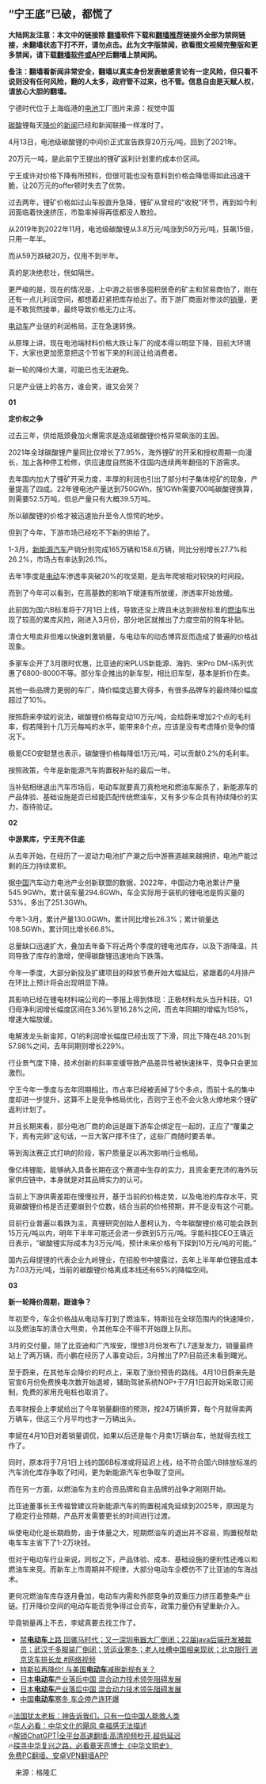 <!-- 面包屑导航 --> <h2>“宁王底”已破，都慌了</h2> <p class="notice"><b>大陆网友注意：本文中的链接除 <a href="https://github.com/bannedbook/fanqiang" >翻墙</a>软件下载和<a href="https://github.com/killgcd/justmysocks/blob/master/README.md">翻墙推荐</a>链接外全部为禁网链接，未翻墙状态下打不开，请勿点击。此为文字版禁闻，欲看图文视频完整版和更多禁闻，请下载<a href="https://github.com/bannedbook/fanqiang">翻墙软件或APP</a>后翻墙上禁闻网。</p><p>备注：翻墙看新闻非常安全，翻墙以真实身份发表敏感言论有一定风险，但只看不说则没有任何风险，翻的人太多，政府管不过来，也不管。信息自由是天赋人权，请放心大胆的翻墙。</b></p>  <div class="entry"> <p id="conimg">宁德时代位于上海临港的<a href="https://www.bannedbook.org/bnews/tag/%e7%94%b5%e6%b1%a0/" class="st_tag internal_tag" rel="tag" title="标签 电池 下的日志">电池</a>工厂图片来源：视觉中国</p> <p><a href="https://www.bannedbook.org/bnews/tag/%E7%A2%B3%E9%85%B8/" class="st_tag internal_tag" rel="tag" title="标签 碳酸 下的日志">碳酸</a>锂每天<a href="https://www.bannedbook.org/bnews/tag/%E9%99%8D%E4%BB%B7/" class="st_tag internal_tag" rel="tag" title="标签 降价 下的日志">降价</a>的<span class='wp_keywordlink_affiliate'><a href="https://www.bannedbook.org/" title="新闻">新闻</a></span>已经和新闻联播一样准时了。</p> <p>4月13日，电池级碳酸锂的中间价正式宣告跌穿20万元/吨，回到了2021年。</p> <p>20万元一吨，是此前宁王提出的锂矿返利计划里的成本价区间。</p> <p>宁王或许对价格下降有所预料，但很可能也没有意料到价格会降低得如此迅速干脆，让20万元的offer顿时失去了优势。</p> <p>过去两年，锂矿价格如过山车般直升急降，锂矿从曾经的“收税”环节，再到如今利润面临着快速挤压，市盈率掉得再低都没人敢捡。</p> <p>从2019年到2022年11月，电池级碳酸锂从3.8万元/吨涨到59万元/吨，狂飙15倍，只用一年半。</p> <p>而从59万跌破20万，仅用不到半年。</p> <p>真的是决绝悲壮，恍如隔世。</p> <p>更严峻的是，现在的情况是，上中游之前很多囤积居奇的矿主和贸易商怕了，刚在还有一点儿利润空间，都想着赶紧把库存给出了。而下游厂商面对惨淡的<a href="https://www.bannedbook.org/bnews/tag/%E9%94%80%E9%87%8F/" class="st_tag internal_tag" rel="tag" title="标签 销量 下的日志">销量</a>，更是不敢贸然接单，最终导致价格无力止泻。</p> <p><a href="https://www.bannedbook.org/bnews/tag/%E7%94%B5%E5%8A%A8%E8%BD%A6/" class="st_tag internal_tag" rel="tag" title="标签 电动车 下的日志">电动车</a>产业链的利润格局，正在急速转换。</p> <p>从原理上讲，现在电池端材料价格大跌让车厂的成本得以明显下降，目前大环境下，大家也更加愿意把这个节省下来的利润让给消费者。</p> <p>新一轮的降价大潮，可能已也无法避免。</p> <p>只是产业链上的各方，谁会笑，谁又会哭？</p> <p><strong>01</strong></p> <p><strong>定价权之争</strong></p> <p>过去三年，供给瓶颈叠加火爆需求是造成碳酸锂价格异常飙涨的主因。</p> <p>2021年全球碳酸锂产量同比仅增长了7.95%，海外锂矿的开采和授权周期一向漫长，加上各种停工检修，供应速度自然抵不住国内连续两年翻倍的下游需求。</p> <p>去年国内加大了锂矿开采力度，丰厚的利润也引出了部分村子集体挖矿的现象，产量提高了四成。22年锂电池产量达到750GWh，按1GWh需要700吨碳酸锂换算，则需要52.5万吨，但总产量只有大概39.5万吨。</p> <p>所以碳酸锂的价格才被迅速抬升至令人惊愕的地步。</p> <p>但到了今年，下游市场已经吃不下新的供给了。</p> <p>1-3月，<a href="https://www.bannedbook.org/bnews/tag/%E6%96%B0%E8%83%BD%E6%BA%90/" class="st_tag internal_tag" rel="tag" title="标签 新能源 下的日志">新能源</a><a href="https://www.bannedbook.org/bnews/tag/%e6%b1%bd%e8%bd%a6/" class="st_tag internal_tag" rel="tag" title="标签 汽车 下的日志">汽车</a>产销分别完成165万辆和158.6万辆，同比分别增长27.7%和26.2%，市场占有率达到26.1%。</p> <p>去年1季度是<a href="https://www.bannedbook.org/bnews/tag/%E7%94%B5%E5%8A%A8/" class="st_tag internal_tag" rel="tag" title="标签 电动 下的日志">电动</a>车渗透率突破20%的攻坚期，是去年爬坡相对较快的时间段。</p> <p>而到了今年可以看到，在高基数的影响下增速有所放缓，渗透率开始放缓。</p> <p>此前因为国六B标准将于7月1日上线，导致还没上牌且未达到排放标准的<a href="https://www.bannedbook.org/bnews/tag/%E7%87%83%E6%B2%B9/" class="st_tag internal_tag" rel="tag" title="标签 燃油 下的日志">燃油</a>车出现了较高的累库风险，刚进入3月份，部分地区就推出了力度空前的购车补贴。</p> <p>清仓大甩卖非但难以快速刺激销量，与电动车的动态博弈反而造成了普遍的价格战现象。</p> <p>多家车企开了3月限时优惠，比亚迪的宋PLUS新能源、海豹、宋Pro DM-i系列优惠了6800-8000不等。部分车企推出的新车型，相比旧车型，基本是折价在卖。</p> <p>其他一些品牌力更弱的车厂，降价幅度远要大得多，有很多品牌车的最终降价幅度超过了10%。</p> <p>按照蔚来李斌的说法，碳酸锂价格每变动10万元/吨，会给蔚来增加2个点的毛利率，假若降到十几万元每吨的水平，能带来8个点，应该是没有考虑降价竞争的情况下。</p> <p>极氪CEO安聪慧也表示，碳酸锂价格每降低1万元/吨，可以贡献0.2%的毛利率。</p> <p>按照政策，今年是新能源汽车购置税补贴的最后一年。</p> <p>当补贴相继退出汽车市场后，电动车就要真刀真枪地和燃油车厮杀了，新能源车的产品体验、基础设施是否已经能匹配传统燃油车，又有多少车企具有持续降价的实力，亟待验证。</p>  <p><strong>02</strong></p> <p><strong>中游累库，宁王兜不住底</strong></p> <p>从去年开始，在经历了一波动力电池扩产潮之后中游赛道越来越拥挤，电池产能过剩的压力持续累积。</p> <p>据<span class='wp_keywordlink_affiliate'><a href="https://www.bannedbook.org/" title="中国" target="_blank">中国</a></span>汽车动力电池产业创新联盟的数据，2022年，中国动力电池累计产量545.9GWh，累计装车量294.6GWh，车企实际用于装机的锂电池是购买量的53%，多出了251.3GWh。</p> <p>今年1-3月，累计产量130.0GWh，累计同比增长26.3%；累计销量达108.5GWh，累计同比增长66.8%。</p> <p>总量缺口迅速扩大，叠加去年备下将近两个季度的锂电池库存，以及下游降温，共同导致了库存的激增，使得碳酸锂迅速地向下跌落。</p> <p>今年一季度，大部分新投及扩建项目的释放节奏开始大幅延后，紧跟着的4月排产在环比上预计将会出现明显下降。</p> <p>其影响已经在锂电材料端公司的一季报上得到体现：正极材料龙头当升科技，Q1归母净利润增长幅度区间在3.36%至16.28%之间，而去年同期的增幅为159%，增速大幅放缓。</p> <p>电解液龙头新宙邦，Q1的利润增长幅度已经出现了下滑，同比下降在48.20%到57.98%之间，去年同期则增长229%。</p> <p>行业景气度下降，技术创新的斜率变缓导致产品差异性被快速抹平，竞争只会更加激烈。</p> <p>宁王今年一季度与去年同期相比，市占率已经被丢掉了5个多点，而前十名的集中度却进一步提升，这算不上是竞争格局优化，否则宁王也不会火急火燎地来个锂矿返利计划了。</p> <p>并且长期来看，部分电池厂商的命运是跟下游车企绑定在一起的，正应了“覆巢之下，焉有完卵”这句话，一旦大客户撑不住了，这些厂商随时要丢单。</p> <p>等到淘汰赛正式打响的阶段，客户质量足以再次影响行业格局。</p> <p>像亿纬锂能，能够纳入具备长期在这个赛道中生存的实力，且资金更充沛的海外玩家供应链中，本身就是对其品牌实力的认可。</p> <p>当前上下游供需差距在慢慢拉开，基于当前的价格走势，以及电池的库存水平，究竟碳酸锂价格是否还要崩到个位数，结合当前的价格预期，并不是没有这个可能。</p> <p>目前行业普遍以看跌为主，真锂研究创始人墨柯认为，今年碳酸锂价格可能会跌到15万元/吨以内，明年下半年可能还会进一步跌到5万元/吨。孚能科技CEO王瑀近日表示，“碳酸锂实际成本为3万元/吨，预计未来价格有下探到10万元/吨的可能。”</p>  <p>国内云母提锂的代表企业九岭锂业，在招股书中披露过，去年上半年单位锂盐成本为7.03万元/吨，当前的碳酸锂价格离成本线还有65%的降幅空间。</p> <p><strong>03</strong></p> <p><strong>新一轮降价周期，跟谁争？</strong></p> <p>年初至今，车企价格战从电动车打到了燃油车，特斯拉在全球范围内的快速降价，以及燃油车的清仓大甩卖，令其他车企不得不开始跟上队形。</p> <p>3月的交付量，除了比亚迪和广汽埃安，理想3月份发布了L7逐渐发力，销量最终站上了两万辆，而小鹏在经历了人事变动后，3月推出了P7i目前还未看到曙光。</p> <p>至于蔚来，在其他车企降价的时点上，采取了涨价预告的路线。4月10日蔚来先是官宣6月份免费换电次数开始退坡，辅助驾驶系统NOP+于7月1日起开始采取订阅制，免费的家用充电桩也取消了。</p> <p>去年财报会上李斌给出了今年销量翻倍的预测，按24万辆折算，每个月就得卖两万辆车，但这三个月平均也才一万辆出头。</p> <p>李斌在4月10日对着销量调侃，如果以后还是每个月卖1万辆台车，他就得去找工作了。</p> <p>同时，原本将于7月1日上线的国6B标准或将延迟上线，给不符合国六B排放标准的汽车消化库存争取了时间，更为新能源汽车也争取了空间。</p> <p>而在另一方面，以燃油车为主的合资品牌和自主品牌的战争才刚刚开始。</p> <p>比亚迪董事长王传福曾建议将新能源汽车的购置税减免延续到2025年，原因是为了稳定行业预期，产品开发需要更长的时间进行过渡。</p> <p>纵使电动化是长期趋势，由于体量之大，短期燃油车的退出并不容易，购置税帮助电车车主省下了1-2万块钱。</p> <p>但对于电动车行业来说，同权之下，产品体验、成本、基础设施的便利性还难以和燃油车来竞。而新车上市周期并不规律，大部分电动车企模仿不了比亚迪的车海战术。</p> <p>更何况燃油车库存逐月叠加，电动车内需和外部竞争的双重压力挤压着整条产业链。打开降价空间的电动车能否竞争得过合资车，政策力量仍有望重新介入。</p> <p>毕竟销量再上不去，李斌真要去找工作了。</p> <p></p>  <!--<div id="taboola-mid-1"></div>--><ul class='op-related-articles' title='相关阅读'> <li><a href='https://www.bannedbook.org/bnews/bannedvideo/20230412/1871165.html' target='_blank'>禁<b>电动车</b>上路 回骡马时代；又一深圳电器大厂倒闭；22届java后端开发被裁员；武汉千多服装厂倒闭；货运业寒冬；老人吐槽中国相亲现状；北京限行 进京货车排长龙 #网络视频</a></li> <li><a href='https://www.bannedbook.org/bnews/baitai/20230411/1870955.html' target='_blank'>特斯拉再降价! 与美国<b>电动车</b>减税新规有关？</a></li> <li><a href='https://www.bannedbook.org/bnews/bannedvideo/20230408/1869650.html' target='_blank'>日本<b>电动车</b>产业落后中国  混合动力技术领先阻碍发展</a></li> <li><a href='https://www.bannedbook.org/bnews/worldnews/20230408/1869643.html' target='_blank'>日本<b>电动车</b>产业落后中国 混合动力技术领先阻碍发展</a></li> <li><a href='https://www.bannedbook.org/bnews/finance/20230408/1869597.html' target='_blank'>中国<b>电动车</b>寒冬 车企停产连环爆</a></li> </ul> <p class="texttj"> 🔥<a href="https://www.bannedbook.org/bnews/ssgc/20230219/1850782.html" target="_blank">法国犹太老板：神告诉我们，只有一位中国人能救人类</a><br/> 🔥<a href="https://www.bannedbook.org/bnews/comments/20220220/1694796.html" target="_blank">华人必看：中华文化的飓风 幸福感无法描述</a><br/> 🔥<a href="https://github.com/bannedbook/fanqiang/wiki/V2ray%E6%9C%BA%E5%9C%BA" target="_blank">解锁ChatGPT|全平台高速翻墙:高清视频秒开,超低延迟</a><br/> 🔥<a href="https://www.bannedbook.org/bnews/comments/20220808/1768773.html" target="_blank">探寻中华复兴之路，必看章天亮博士《中华文明史》</a><br/> <a href="https://github.com/bannedbook/fanqiang/wiki/%E7%A6%81%E9%97%BB%E7%BD%91%E5%AE%89%E5%8D%93%E7%BF%BB%E5%A2%99%E6%96%B0%E9%97%BBAPP" target="_blank">免费PC翻墙、安卓VPN翻墙APP</a><br/> </p><p class="src-info">　来源：格隆汇 </p><a name='sharetosocial'></a> <div style="margin-bottom:5px;padding-bottom:5px;clear:both"> <div id="archive-pix-1" class="banner-ads"> <!-- AuctionX Display platform tag START --> <div id="27602x728x90x621x_ADSLOT1" clicktrack="%%CLICK_URL_ESC%%"></div>  <!-- AuctionX Display platform tag END --> </div> <div id="archive-pix-2" class="banner-ads"> <!-- AuctionX Display platform tag START --> <div id="27556x300x250x621x_ADSLOT1" clicktrack="%%CLICK_URL_ESC%%" style="margin:0 auto;text-align:center"></div>  <!-- AuctionX Display platform tag END --> </div> </div>  <div id="archive-pix-1" class="banner-ads"> <!-- AuctionX Display platform tag START --> <div id="27603x728x90x621x_ADSLOT1" clicktrack="%%CLICK_URL_ESC%%"></div>  <!-- AuctionX Display platform tag END --> </div> </div><!--END ENTRY--> 